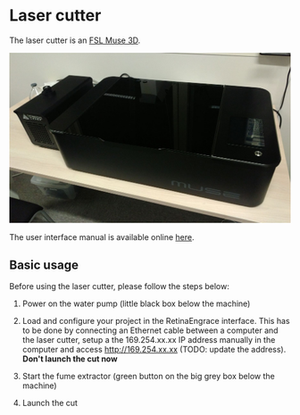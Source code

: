 # Laser cutter

The laser cutter is an [FSL Muse 3D](https://fslaser.com/muse3d/).

![](./images/muse3d.jpg)

The user interface manual is available online
[here](https://info.fslaser.com/hubfs/Public_Documents/RetinaEngrave%20v3.0%20Manual.pdf).

## Basic usage

Before using the laser cutter, please follow the steps below:

1. Power on the water pump (little black box below the machine)

2. Load and configure your project in the RetinaEngrace interface. This has to
   be done by connecting an Ethernet cable between a computer and the laser
   cutter, setup a the 169.254.xx.xx IP address manually in the computer and
   access http://169.254.xx.xx (TODO: update the address).
   **Don't launch the cut now**

3. Start the fume extractor (green button on the big grey box below the machine)

4. Launch the cut
